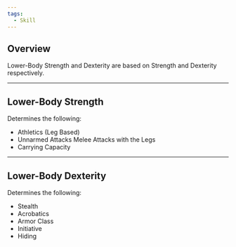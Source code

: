 ```yaml
---
tags:
  - Skill
---
```

## Overview
Lower-Body Strength and Dexterity are based on Strength and Dexterity respectively.
****
## Lower-Body Strength
Determines the following:
- Athletics (Leg Based)
- Unnarmed Attacks Melee Attacks with the Legs
- Carrying Capacity
****
## Lower-Body Dexterity
Determines the following:
- Stealth
- Acrobatics
- Armor Class
- Initiative
- Hiding